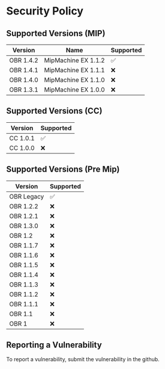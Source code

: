 # Security Policy

## Supported Versions (MIP)

| Version   | Name                | Supported          |
| --------- | ------------------- | ------------------ |
| OBR 1.4.2 | MipMachine EX 1.1.2 | :white_check_mark: |
| OBR 1.4.1 | MipMachine EX 1.1.1 | :x:                |
| OBR 1.4.0 | MipMachine EX 1.1.0 | :x:                |
| OBR 1.3.1 | MipMachine EX 1.0.0 | :x:                |

## Supported Versions (CC)

| Version   | Supported          |
| --------- | ------------------ |
| CC  1.0.1 | :white_check_mark: |
| CC  1.0.0 | :x:                |

## Supported Versions (Pre Mip)

| Version    | Supported          |
| ---------- | ------------------ |
| OBR Legacy | :white_check_mark: |
| OBR 1.2.2  | :x:                |
| OBR 1.2.1  | :x:                |
| OBR 1.3.0  | :x:                |
| OBR 1.2    | :x:                |
| OBR 1.1.7  | :x:                |
| OBR 1.1.6  | :x:                |
| OBR 1.1.5  | :x:                |
| OBR 1.1.4  | :x:                |
| OBR 1.1.3  | :x:                |
| OBR 1.1.2  | :x:                |
| OBR 1.1.1  | :x:                |
| OBR 1.1    | :x:                |
| OBR 1      | :x:                |

## Reporting a Vulnerability

To report a vulnerability, submit the vulnerability in the github.
